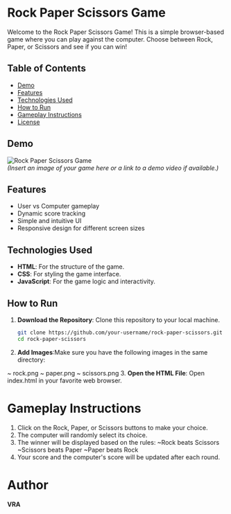 # Rock Paper Scissors Game

Welcome to the Rock Paper Scissors Game! This is a simple browser-based game where you can play against the computer. Choose between Rock, Paper, or Scissors and see if you can win!

## Table of Contents

- [Demo](#demo)
- [Features](#features)
- [Technologies Used](#technologies-used)
- [How to Run](#how-to-run)
- [Gameplay Instructions](#gameplay-instructions)
- [License](#license)

## Demo

![Rock Paper Scissors Game](https://link-to-your-demo-image.com/demo.png)  
*(Insert an image of your game here or a link to a demo video if available.)*

## Features

- User vs Computer gameplay
- Dynamic score tracking
- Simple and intuitive UI
- Responsive design for different screen sizes

## Technologies Used

- **HTML**: For the structure of the game.
- **CSS**: For styling the game interface.
- **JavaScript**: For the game logic and interactivity.

## How to Run

1. **Download the Repository**: Clone this repository to your local machine.
   ```bash
   git clone https://github.com/your-username/rock-paper-scissors.git
   cd rock-paper-scissors
2. **Add Images**:Make sure you have the following images in the same directory:

~ rock.png
~ paper.png
~ scissors.png
3. **Open the HTML File**: Open index.html in your favorite web browser.


# Gameplay Instructions
1. Click on the Rock, Paper, or Scissors buttons to make your choice.
2. The computer will randomly select its choice.
3. The winner will be displayed based on the rules:
    ~Rock beats Scissors
    ~Scissors beats Paper
    ~Paper beats Rock
4. Your score and the computer's score will be updated after each round.

# Author
**VRA**
